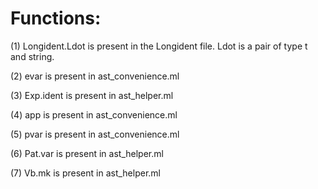 # Functions:

(1) Longident.Ldot is present in the Longident file. Ldot is a pair of type t and string.

(2) evar is present in ast_convenience.ml 

(3) Exp.ident is present in ast_helper.ml

(4) app is present in ast_convenience.ml

(5) pvar is present in ast_convenience.ml

(6) Pat.var is present in ast_helper.ml

(7) Vb.mk is present in ast_helper.ml



